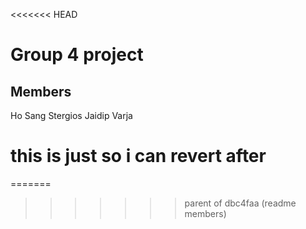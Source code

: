 <<<<<<< HEAD
# Group 4 project
## Members
Ho Sang
Stergios
Jaidip
Varja

# this is just so i can revert after
=======
>>>>>>> parent of dbc4faa (readme members)

